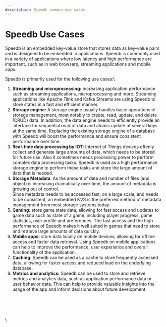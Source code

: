 ```yaml
---
description: Speedb common use cases
---
```


# Speedb Use Cases

Speedb is an embedded key-value store that stores data as key-value pairs and is designed to be embedded in applications. Speedb is commonly used in a variety of applications where low latency and high performance are important, such as in web browsers, streaming applications and mobile apps.



Speedb is primarily used for the following use cases:\


1. **Streaming and microprocessing:** increasing application performance such as streaming applications, microprocessing and more. Streaming applications like Apache Flink and Kafka Streams are using Speedb to store states in a fast and efficient manner.&#x20;
2. **Storage engine:** A storage engine usually handles basic operations of storage management, most notably to create, read, update, and delete (CRUD) data. In addition, the data engine needs to efficiently provide an interface for sequential read of data and atomic update of several keys at the same time. Replacing the existing storage engine of a database with Speedb will boost the performance and ensure consistent performance over time.&#x20;
3. **Real-time data processing by IOT**: Internet of Things devices oftenly collect and generate large amounts of data, which needs to be stored for future use. Also it sometimes needs processing power to perform complex data processing tasks. Speedb is used as a high performance storage engine to perform these tasks and store the large amount of data that is needed.&#x20;
4. **Storage Metadata**: As the amount of data and number of files (and object) is increasing dramatically over time, the amount of metadata is growing out of control.\
   Since metadata needs to be accessed fast, on a large scale, and needs to be consistent, an embedded KVS is the preferred method of metadata management from most storage systems today.
5. **Gaming:** store game state data, allowing for fast access and updates to game data such as state of a game, including player progress, game statistics, user profile and preferences. The fast access and the high performance of Speedb makes it well suited in games that need to store and retrieve large amounts of data quickly.&#x20;
6. **Mobile apps:** store data locally on mobile devices, allowing for offline access and faster data retrieval. Using Speedb on mobile applications can help to improve the performance, user experience and overall functionality of the application.&#x20;
7. **Caching**: Speedb can be used as a cache to store frequently accessed data, allowing for faster access and reduced load on the underlying database.
8. **Metrics and analytics:** Speedb can  be used to store and retrieve metrics and analytics data, such as application performance data or user behavior data. This can help to provide valuable insights into the usage of the app and inform decisions about future development.

\
\
\
\
\
